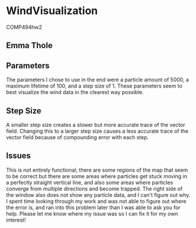 # WindVisualization
COMP494hw2

## Emma Thole

## Parameters
  The parameters I chose to use in the end were a particle amount of 5000, a maximum lifetime of 100, and a step size of 1. These parameters seem to best visualize the wind data in the clearest way possible.
  
## Step Size
  A smaller step size creates a slower but more accurate trace of the vector field. Changing this to a larger step size causes a less accurate trace of the vector field because of compounding error with each step.
  
## Issues
  This is not entirely functional; there are some regions of the map that seem to be correct but there are some areas where particles get stuck moving in a perfectly straight vertical line, and also some areas where particles converge from multiple directions and become trapped. The right side of the window also does not show any particle data, and I can't figure out why. I spent time looking through my work and was not able to figure out where the error is, and ran into this problem later than I was able to ask you for help. Please let me know where my issue was so I can fix it for my own interest!
